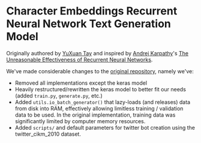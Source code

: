 # Character Embeddings Recurrent Neural Network Text Generation Model

Originally authored by [YuXuan Tay](https://github.com/yxtay) and inspired by [Andrej Karpathy](https://github.com/karpathy/)'s 
[The Unreasonable Effectiveness of Recurrent Neural Networks](https://karpathy.github.io/2015/05/21/rnn-effectiveness/).

We've made considerable changes to the [original repository](https://github.com/yxtay/char-rnn-text-generation), namely we've:

- Removed all implementations except the keras model
- Heavily restructured/rewritten the keras model to better fit our needs (added `train.py`, `generate.py`, etc.)
- Added `utils.io_batch_generator()` that lazy-loads (and releases) data from disk into RAM, effectively allowing limitless training / validation data to be used. In the original implementation, training data was significantly limited by computer memory resources.
- Added `scripts/` and default parameters for twitter bot creation using the twitter_cikm_2010 dataset.
